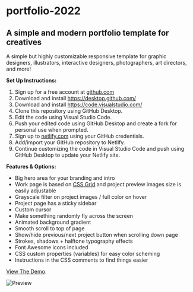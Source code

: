 # portfolio-2022
## A simple and modern portfolio template for creatives
 
A simple but highly customizable responsive template for graphic designers, illustrators, interactive designers, photographers, art directors, and more!

**Set Up Instructions:**

1. Sign up for a free account at [github.com](https://github.com/)
2. Download and install https://desktop.github.com/
3. Download and install https://code.visualstudio.com/
4. Clone this repository using GitHub Desktop.
5. Edit the code using Visual Studio Code.
6. Push your edited code using GitHub Desktop and create a fork for personal use when prompted.
7. Sign up to [netlify.com](https://www.netlify.com/) using your GitHub credentials.
8. Add/import your GitHub repository to Netlify.
9. Continue customizing the code in Visual Studio Code and push using GitHub Desktop to update your Netlify site.
 
**Features & Options:**

- Big hero area for your branding and intro
- Work page is based on <a href="https://css-tricks.com/snippets/css/complete-guide-grid/" target="_blank">CSS Grid</a> and project preview images size is easily adjustable
- Grayscale filter on project images / full color on hover
- Project page has a sticky sidebar
- Custom cursor
- Make something randomly fly across the screen
- Animated background gradient
- Smooth scroll to top of page
- Show/hide previous/next project button when scrolling down page
- Strokes, shadows + halftone typography effects
- Font Awesome icons included
- CSS custom properties (variables) for easy color scheming
- Instructions in the CSS comments to find things easier



[View The Demo](https://portfolio-for-creatives.netlify.app/).

![Preview](https://portfolio-for-creatives.netlify.app/screenshot.png)
 
